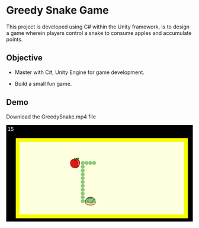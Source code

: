 # Greedy Snake Game
This project is developed using C# within the Unity framework, is to design a game wherein players control a snake to consume apples and accumulate points.

## Objective
- Master with C#, Unity Engine for game development.

- Build a small fun game.


## Demo
Download the GreedySnake.mp4 file

<img src="demo.png">

